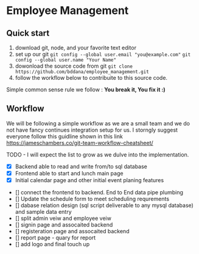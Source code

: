 # Employee Management


## Quick start
1. download git, node, and your favorite text editor
2. set up our git
  `git config --global user.email "you@example.com"`
  `git config --global user.name "Your Name"`
3. dowonload the source code from git
    `git clone https://github.com/bddana/employee_management.git`
4. follow the workflow below to contribuite to this source code. 

Simple common sense rule we follow : **You break it, You fix it :)**

## Workflow
We will be following a simple workflow as we are a small team and we do not have fancy continues integration setup for us. I storngly suggest everyone follow this guidline shown in this link https://jameschambers.co/git-team-workflow-cheatsheet/

TODO - I will expect the list to grow as we dulve into the implementation.
- [x] Backend able to read and write from/to sql database
- [x] Frontend able to start and lunch main page
- [x] Initial calendar page and other initial event planing features
- []  connect the frontend to backend. End to End data pipe plumbing
- []  Update the schedule form to meet scheduling requrements
- []  dabase relation design (sql script deliverable to any mysql database) and sample data entry 
- []  split admin veiw and employee veiw
- []  signin page and assocaited backend
- []  registeration page and assocaited backend
- []  report page - quary for report
- [] add logo and final touch up